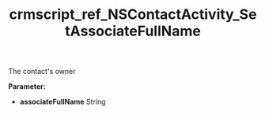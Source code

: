 ﻿---
title: crmscript_ref_NSContactActivity_SetAssociateFullName
description: NSContactActivity.SetAssociateFullName(String associateFullName)
intellisense: NSContactActivity.SetAssociateFullName
keywords: NSContactActivity, GetAssociateFullName
so.topic: reference
---

The contact's owner

**Parameter:** 
 - **associateFullName** String

